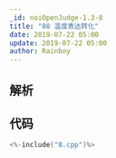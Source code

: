 ```yaml
---
_id: noiOpenJudge-1.3-8
title: "08 温度表达转化"
date: 2019-07-22 05:00
update: 2019-07-22 05:00
author: Rainboy
---
```


## 解析

## 代码

```c
<%-include("8.cpp")%>
```

